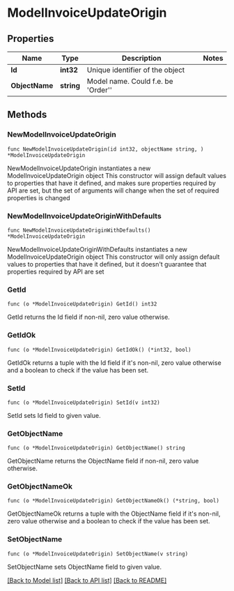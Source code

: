 # ModelInvoiceUpdateOrigin

## Properties

Name | Type | Description | Notes
------------ | ------------- | ------------- | -------------
**Id** | **int32** | Unique identifier of the object | 
**ObjectName** | **string** | Model name. Could f.e. be &#39;Order&#39;&#39; | 

## Methods

### NewModelInvoiceUpdateOrigin

`func NewModelInvoiceUpdateOrigin(id int32, objectName string, ) *ModelInvoiceUpdateOrigin`

NewModelInvoiceUpdateOrigin instantiates a new ModelInvoiceUpdateOrigin object
This constructor will assign default values to properties that have it defined,
and makes sure properties required by API are set, but the set of arguments
will change when the set of required properties is changed

### NewModelInvoiceUpdateOriginWithDefaults

`func NewModelInvoiceUpdateOriginWithDefaults() *ModelInvoiceUpdateOrigin`

NewModelInvoiceUpdateOriginWithDefaults instantiates a new ModelInvoiceUpdateOrigin object
This constructor will only assign default values to properties that have it defined,
but it doesn't guarantee that properties required by API are set

### GetId

`func (o *ModelInvoiceUpdateOrigin) GetId() int32`

GetId returns the Id field if non-nil, zero value otherwise.

### GetIdOk

`func (o *ModelInvoiceUpdateOrigin) GetIdOk() (*int32, bool)`

GetIdOk returns a tuple with the Id field if it's non-nil, zero value otherwise
and a boolean to check if the value has been set.

### SetId

`func (o *ModelInvoiceUpdateOrigin) SetId(v int32)`

SetId sets Id field to given value.


### GetObjectName

`func (o *ModelInvoiceUpdateOrigin) GetObjectName() string`

GetObjectName returns the ObjectName field if non-nil, zero value otherwise.

### GetObjectNameOk

`func (o *ModelInvoiceUpdateOrigin) GetObjectNameOk() (*string, bool)`

GetObjectNameOk returns a tuple with the ObjectName field if it's non-nil, zero value otherwise
and a boolean to check if the value has been set.

### SetObjectName

`func (o *ModelInvoiceUpdateOrigin) SetObjectName(v string)`

SetObjectName sets ObjectName field to given value.



[[Back to Model list]](../README.md#documentation-for-models) [[Back to API list]](../README.md#documentation-for-api-endpoints) [[Back to README]](../README.md)


